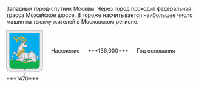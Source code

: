 <!--2022-01-11 01:24:04-->
Западный город-спутник Москвы.
Через город проходит федеральная трасса Можайское шоссе.
В гороже насчитывается наибольшее число машин на тысячу жителей в Московском регионе.

<span class="dt">
  <img src="Odintsovo.gif" align="middle" width="96px"> &emsp; 
<span class="dtc">
  Население &emsp; ***136,000*** &emsp;
  Год основания &emsp; ***1470***
</span>
</span>